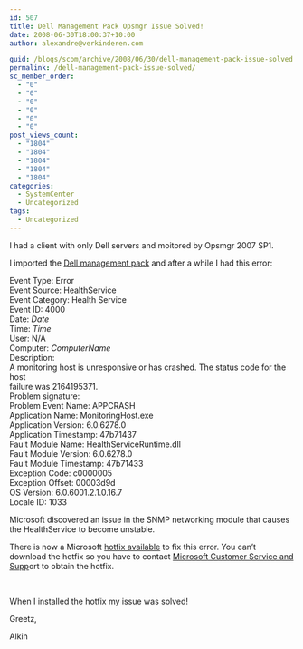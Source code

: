 ```yaml
---
id: 507
title: Dell Management Pack Opsmgr Issue Solved!
date: 2008-06-30T18:00:37+10:00
author: alexandre@verkinderen.com

guid: /blogs/scom/archive/2008/06/30/dell-management-pack-issue-solved.aspx
permalink: /dell-management-pack-issue-solved/
sc_member_order:
  - "0"
  - "0"
  - "0"
  - "0"
  - "0"
  - "0"
post_views_count:
  - "1804"
  - "1804"
  - "1804"
  - "1804"
  - "1804"
categories:
  - SystemCenter
  - Uncategorized
tags:
  - Uncategorized
---
```

I had a client with only Dell servers and moitored by Opsmgr 2007 SP1.

I imported the <a href="http://support.us.dell.com/support/downloads/download.aspx?fileid=229201" target="_blank">Dell management pack</a> and after a while I had this error:

Event Type: Error  
Event Source: HealthService  
Event Category: Health Service  
Event ID: 4000  
Date: <var>Date</var>  
Time: <var>Time</var>  
User: N/A  
Computer: <var>ComputerName</var>  
Description:  
A monitoring host is unresponsive or has crashed. The status code for the host  
failure was 2164195371.  
Problem signature:  
Problem Event Name: APPCRASH  
Application Name: MonitoringHost.exe  
Application Version: 6.0.6278.0  
Application Timestamp: 47b71437  
Fault Module Name: HealthServiceRuntime.dll  
Fault Module Version: 6.0.6278.0  
Fault Module Timestamp: 47b71433  
Exception Code: c0000005  
Exception Offset: 00003d9d  
OS Version: 6.0.6001.2.1.0.16.7  
Locale ID: 1033

Microsoft discovered an issue in the SNMP networking module that causes the HealthService to become unstable.

There is now a Microsoft [hotfix available](http://support.microsoft.com/?kbid=951526) to fix this error. You can&#8217;t download the hotfix so you have to contact <a href="http://support.microsoft.com/contactus/?ws=support" target="_blank">Microsoft Customer Service and Supp</a>ort to obtain the hotfix.

&nbsp;

When I installed the hotfix my issue was solved!

Greetz,

Alkin
